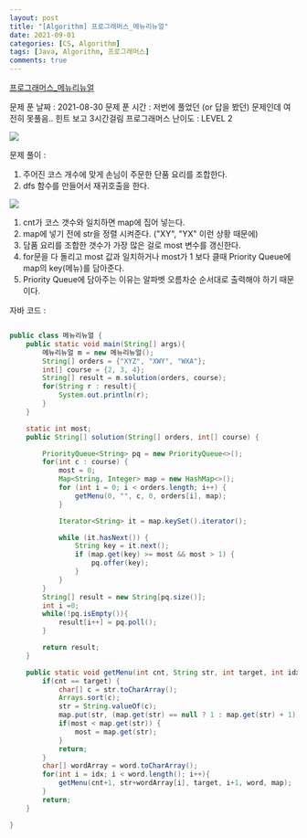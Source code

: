 ```yaml
---
layout: post
title: "[Algorithm] 프로그래머스_메뉴리뉴얼"
date: 2021-09-01
categories: [CS, Algorithm]
tags: [Java, Algorithm, 프로그래머스]
comments: true
---
```


[프로그래머스_메뉴리뉴얼](https://programmers.co.kr/learn/courses/30/lessons/72411)

문제 푼 날짜 : 2021-08-30
문제 푼 시간 : 저번에 풀었던 (or 답을 봤던) 문제인데 여전히 못풀음.. 힌트 보고 3시간걸림
프로그래머스 난이도 : LEVEL 2

<img src ="https://eunmik.github.io/bonita.github.io/assets/img/2021/0901/img1.png" />

문제 풀이 : 

1. 주어진 코스 개수에 맞게 손님이 주문한 단품 요리를 조합한다. 
2. dfs 함수를 만들어서 재귀호출을 한다. 

<img src ="https://eunmik.github.io/bonita.github.io/assets/img/2021/0901/img2.png" />

1. cnt가 코스 갯수와 일치하면 map에 집어 넣는다. 
2. map에 넣기 전에 str을 정렬 시켜준다. ("XY", "YX" 이런 상황 때문에) 
3. 담품 요리를 조합한 갯수가 가장 많은 걸로 most 변수를 갱신한다. 
4. for문을 다 돌리고 most 값과 일치하거나 most가 1 보다 클때 Priority Queue에 map의 key(메뉴)를 담아준다. 
5. Priority Queue에 담아주는 이유는 알파벳 오름차순 순서대로 출력해야 하기 때문이다. 

자바 코드 : 

```java

public class 메뉴리뉴얼 {
    public static void main(String[] args){
        메뉴리뉴얼 m = new 메뉴리뉴얼();
        String[] orders = {"XYZ", "XWY", "WXA"};
        int[] course = {2, 3, 4};
        String[] result = m.solution(orders, course);
        for(String r : result){
            System.out.println(r);
        }
    }

    static int most;
    public String[] solution(String[] orders, int[] course) {

        PriorityQueue<String> pq = new PriorityQueue<>();
        for(int c : course) {
            most = 0;
            Map<String, Integer> map = new HashMap<>();
            for (int i = 0; i < orders.length; i++) {
                getMenu(0, "", c, 0, orders[i], map);
            }

            Iterator<String> it = map.keySet().iterator();

            while (it.hasNext()) {
                String key = it.next();
                if (map.get(key) >= most && most > 1) {
                    pq.offer(key);
                }
            }
        }
        String[] result = new String[pq.size()];
        int i =0;
        while(!pq.isEmpty()){
            result[i++] = pq.poll();
        }

        return result;
    }

    public static void getMenu(int cnt, String str, int target, int idx, String word, Map<String, Integer> map){
        if(cnt == target) {
            char[] c = str.toCharArray();
            Arrays.sort(c);
            str = String.valueOf(c);
            map.put(str, (map.get(str) == null ? 1 : map.get(str) + 1));
            if(most < map.get(str)) {
                most = map.get(str);
            }
            return;
        }
        char[] wordArray = word.toCharArray();
        for(int i = idx; i < word.length(); i++){
            getMenu(cnt+1, str+wordArray[i], target, i+1, word, map);
        }
        return;
    }

}
```